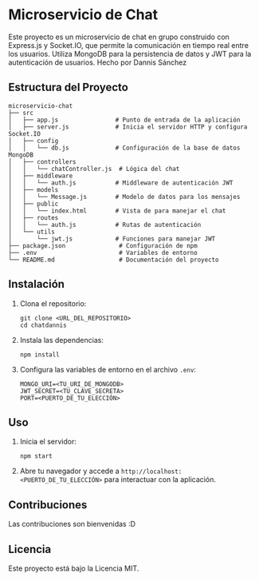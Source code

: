 # Microservicio de Chat

Este proyecto es un microservicio de chat en grupo construido con Express.js y Socket.IO, que permite la comunicación en tiempo real entre los usuarios. Utiliza MongoDB para la persistencia de datos y JWT para la autenticación de usuarios.
Hecho por Dannis Sánchez

## Estructura del Proyecto

```
microservicio-chat
├── src
│   ├── app.js                # Punto de entrada de la aplicación
│   ├── server.js             # Inicia el servidor HTTP y configura Socket.IO
│   ├── config
│   │   └── db.js             # Configuración de la base de datos MongoDB
│   ├── controllers
│   │   └── chatController.js  # Lógica del chat
│   ├── middleware
│   │   └── auth.js           # Middleware de autenticación JWT
│   ├── models
│   │   └── Message.js        # Modelo de datos para los mensajes
│   ├── public
│   │   └── index.html        # Vista de para manejar el chat
│   ├── routes
│   │   └── auth.js           # Rutas de autenticación
│   └── utils
│       └── jwt.js            # Funciones para manejar JWT
├── package.json               # Configuración de npm
├── .env                       # Variables de entorno
└── README.md                  # Documentación del proyecto
```

## Instalación

1. Clona el repositorio:
   ```
   git clone <URL_DEL_REPOSITORIO>
   cd chatdannis
   ```

2. Instala las dependencias:
   ```
   npm install
   ```

3. Configura las variables de entorno en el archivo `.env`:
   ```
   MONGO_URI=<TU_URI_DE_MONGODB>
   JWT_SECRET=<TU_CLAVE_SECRETA>
   PORT=<PUERTO_DE_TU_ELECCIÓN>
   ```

## Uso

1. Inicia el servidor:
   ```
   npm start
   ```

2. Abre tu navegador y accede a `http://localhost:<PUERTO_DE_TU_ELECCIÓN>` para interactuar con la aplicación.

## Contribuciones

Las contribuciones son bienvenidas :D

## Licencia

Este proyecto está bajo la Licencia MIT.